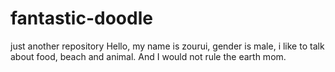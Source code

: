 # fantastic-doodle
just another repository
Hello, my name is zourui, gender is male, i like to talk about food, beach and animal.
And I would not rule the earth mom.
